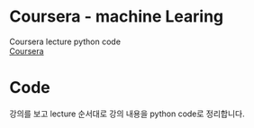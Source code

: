 # Coursera - machine Learing  
 Coursera lecture python code  
 [Coursera](https://www.coursera.org)
 
 # Code
 강의를 보고 lecture 순서대로 강의 내용을 python code로 정리합니다.
 
 
 
